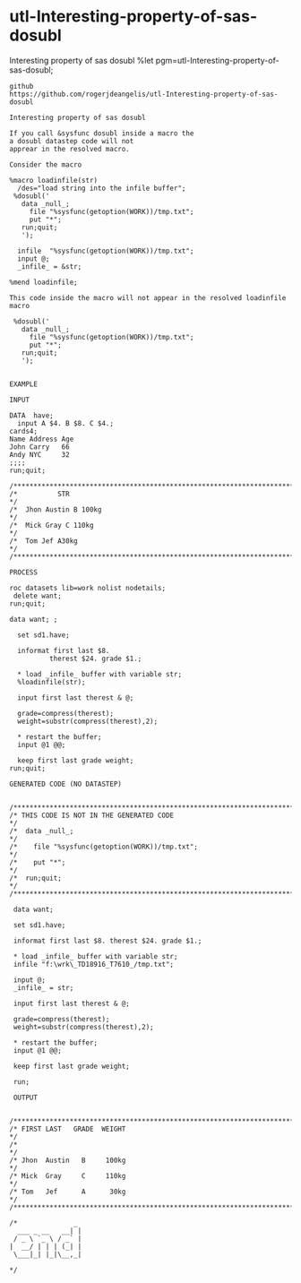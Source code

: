 # utl-Interesting-property-of-sas-dosubl
Interesting property of sas dosubl 
    %let pgm=utl-Interesting-property-of-sas-dosubl;
    
    github
    https://github.com/rogerjdeangelis/utl-Interesting-property-of-sas-dosubl

    Interesting property of sas dosubl

    If you call &sysfunc dosubl inside a macro the
    a dosubl datastep code will not
    apprear in the resolved macro.

    Consider the macro

    %macro loadinfile(str)
      /des="load string into the infile buffer";
     %dosubl('
       data _null_;
         file "%sysfunc(getoption(WORK))/tmp.txt";
         put "*";
       run;quit;
       ');

      infile  "%sysfunc(getoption(WORK))/tmp.txt";
      input @;
      _infile_ = &str;

    %mend loadinfile;

    This code inside the macro will not appear in the resolved loadinfile macro

     %dosubl('
       data _null_;
         file "%sysfunc(getoption(WORK))/tmp.txt";
         put "*";
       run;quit;
       ');


    EXAMPLE

    INPUT

    DATA  have;
      input A $4. B $8. C $4.;
    cards4;
    Name Address Age
    John Carry   66
    Andy NYC     32
    ;;;;
    run;quit;

    /**************************************************************************************************************************/
    /*          STR                                                                                                           */
    /*  Jhon Austin B 100kg                                                                                                   */
    /*  Mick Gray C 110kg                                                                                                     */
    /*  Tom Jef A30kg                                                                                                         */
    /**************************************************************************************************************************/

    PROCESS

    roc datasets lib=work nolist nodetails;
     delete want;
    run;quit;

    data want; ;

      set sd1.have;

      informat first last $8.
              therest $24. grade $1.;

      * load _infile_ buffer with variable str;
      %loadinfile(str);

      input first last therest & @;

      grade=compress(therest);
      weight=substr(compress(therest),2);

      * restart the buffer;
      input @1 @@;

      keep first last grade weight;
    run;quit;

    GENERATED CODE (NO DATASTEP)


    /**************************************************************************************************************************/
    /* THIS CODE IS NOT IN THE GENERATED CODE                                                                                 */
    /*  data _null_;                                                                                                          */
    /*    file "%sysfunc(getoption(WORK))/tmp.txt";                                                                           */
    /*    put "*";                                                                                                            */
    /*  run;quit;                                                                                                             */
    /**************************************************************************************************************************/

     data want;

     set sd1.have;

     informat first last $8. therest $24. grade $1.;

     * load _infile_ buffer with variable str;
     infile "f:\wrk\_TD18916_T7610_/tmp.txt";

     input @;
     _infile_ = str;

     input first last therest & @;

     grade=compress(therest);
     weight=substr(compress(therest),2);

     * restart the buffer;
     input @1 @@;

     keep first last grade weight;

     run;

     OUTPUT

     /**************************************************************************************************************************/
    /* FIRST LAST   GRADE  WEIGHT                                                                                             */
    /*                                                                                                                        */
    /* Jhon  Austin   B     100kg                                                                                             */
    /* Mick  Gray     C     110kg                                                                                             */
    /* Tom   Jef      A      30kg                                                                                             */
    /**************************************************************************************************************************/

    /*              _
      ___ _ __   __| |
     / _ \ `_ \ / _` |
    |  __/ | | | (_| |
     \___|_| |_|\__,_|

    */
